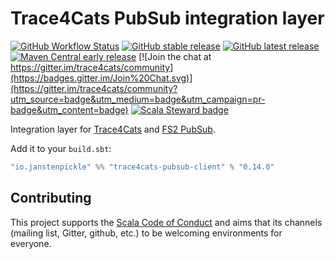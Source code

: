 # Trace4Cats PubSub integration layer

[![GitHub Workflow Status](https://img.shields.io/github/workflow/status/trace4cats/trace4cats-pubsub/Continuous%20Integration)](https://github.com/trace4cats/trace4cats-pubsub/actions?query=workflow%3A%22Continuous%20Integration%22)
[![GitHub stable release](https://img.shields.io/github/v/release/trace4cats/trace4cats-pubsub?label=stable&sort=semver)](https://github.com/trace4cats/trace4cats-pubsub/releases)
[![GitHub latest release](https://img.shields.io/github/v/release/trace4cats/trace4cats-pubsub?label=latest&include_prereleases&sort=semver)](https://github.com/trace4cats/trace4cats-pubsub/releases)
[![Maven Central early release](https://img.shields.io/maven-central/v/io.janstenpickle/trace4cats-pubsub-client_2.13?label=early)](https://maven-badges.herokuapp.com/maven-central/io.janstenpickle/trace4cats-pubsub-client_2.13)
[![Join the chat at https://gitter.im/trace4cats/community](https://badges.gitter.im/Join%20Chat.svg)](https://gitter.im/trace4cats/community?utm_source=badge&utm_medium=badge&utm_campaign=pr-badge&utm_content=badge)
[![Scala Steward badge](https://img.shields.io/badge/Scala_Steward-helping-blue.svg?style=flat&logo=data:image/png;base64,iVBORw0KGgoAAAANSUhEUgAAAA4AAAAQCAMAAAARSr4IAAAAVFBMVEUAAACHjojlOy5NWlrKzcYRKjGFjIbp293YycuLa3pYY2LSqql4f3pCUFTgSjNodYRmcXUsPD/NTTbjRS+2jomhgnzNc223cGvZS0HaSD0XLjbaSjElhIr+AAAAAXRSTlMAQObYZgAAAHlJREFUCNdNyosOwyAIhWHAQS1Vt7a77/3fcxxdmv0xwmckutAR1nkm4ggbyEcg/wWmlGLDAA3oL50xi6fk5ffZ3E2E3QfZDCcCN2YtbEWZt+Drc6u6rlqv7Uk0LdKqqr5rk2UCRXOk0vmQKGfc94nOJyQjouF9H/wCc9gECEYfONoAAAAASUVORK5CYII=)](https://scala-steward.org)

Integration layer for [Trace4Cats] and [FS2 PubSub].

Add it to your `build.sbt`:

```scala
"io.janstenpickle" %% "trace4cats-pubsub-client" % "0.14.0"
```

## Contributing

This project supports the [Scala Code of Conduct](https://typelevel.org/code-of-conduct.html) and aims that its channels
(mailing list, Gitter, github, etc.) to be welcoming environments for everyone.

[Trace4Cats]: https://github.com/trace4cats/trace4cats
[FS2 PubSub]: https://github.com/permutive-engineering/fs2-pubsub

